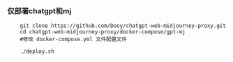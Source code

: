 ### 仅部署chatgpt和mj

```shell
    git clone https://github.com/Dooy/chatgpt-web-midjourney-proxy.git
    cd chatgpt-web-midjourney-proxy/docker-compose/gpt-mj
    #修改 docker-compose.yml 文件配置文件 

    ./deploy.sh 
  ``` 

